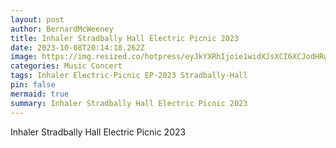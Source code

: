 ```yaml
---
layout: post
author: BernardMcWeeney
title: Inhaler Stradbally Hall Electric Picnic 2023
date: 2023-10-08T20:14:18.262Z
image: https://img.resized.co/hotpress/eyJkYXRhIjoie1widXJsXCI6XCJodHRwczpcXFwvXFxcL21lZGlhLmhvdHByZXNzLmNvbVxcXC91cGxvYWRzXFxcLzIwMjNcXFwvMDlcXFwvMDMxNDE0MTFcXFwvSW5oYWxlci1hdC1FbGVjdHJpYy1QaWNuaWMtMjAyMy1ieS1NSWd1ZWwtUnVpei01LmpwZ1wiLFwid2lkdGhcIjo2NDcsXCJoZWlnaHRcIjozNDAsXCJkZWZhdWx0XCI6XCJodHRwczpcXFwvXFxcL3d3dy5ob3RwcmVzcy5jb21cXFwvaVxcXC9uby1pbWFnZS5wbmc_dj04XCIsXCJvcHRpb25zXCI6W119IiwiaGFzaCI6Ijc1YTE4MWM0NDJjY2Q5ZDRjNTlhOTE0YmUyNDk1OGIyYWY4NThhNTcifQ==/inhaler-at-electric-picnic-2023-by-miguel-ruiz-5.jpg
categories: Music Concert
tags: Inhaler Electric-Picnic EP-2023 Stradbally-Hall
pin: false
mermaid: true
summary: Inhaler Stradbally Hall Electric Picnic 2023
---
```

Inhaler Stradbally Hall Electric Picnic 2023